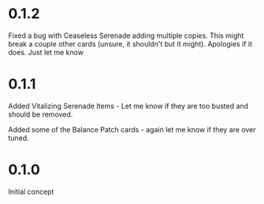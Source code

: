 # 0.1.2

Fixed a bug with Ceaseless Serenade adding multiple copies. This might break a couple other cards (unsure, it shouldn't but it might). Apologies if it does. Just let me know

# 0.1.1

<!-- TODO: Fixed a bug with cards losing their stanza requirements -->

Added Vitalizing Serenade Items - Let me know if they are too busted and should be removed.

Added some of the Balance Patch cards - again let me know if they are over tuned.

# 0.1.0

Initial concept

